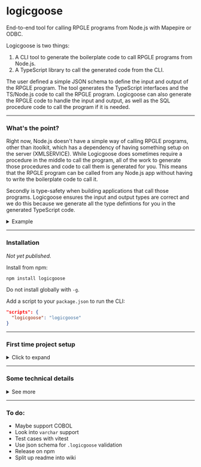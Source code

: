 # logicgoose

End-to-end tool for calling RPGLE programs from Node.js with Mapepire or ODBC.

Logicgoose is two things:

1. A CLI tool to generate the boilerplate code to call RPGLE programs from Node.js.
2. A TypeScript library to call the generated code from the CLI.

The user defined a simple JSON schema to define the input and output of the RPGLE program. The tool generates the TypeScript interfaces and the TS/Node.js code to call the RPGLE program. Logicgoose can also generate the RPGLE code to handle the input and output, as well as the SQL procedure code to call the program if it is needed.

---

### What's the point?

Right now, Node.js doesn't have a simple way of calling RPGLE programs, other than itoolkit, which has a dependency of having something setup on the server (XMLSERVICE). While Logicgoose does sometimes require a procedure in the middle to call the program, all of the work to generate those procedures and code to call them is generated for you. This means that the RPGLE program can be called from any Node.js app without having to write the boilerplate code to call it. 

Secondly is type-safety when building applications that call those programs. Logicgoose ensures the input and output types are correct and we do this because we generate all the type defintions for you in the generated TypeScript code.

<details>
  <summary>Example</summary>

Here is the defintion of a program:

```json
    {
      "programName": "SIMPLE",
      "niceName": "simple",
      "bufferIn": [
        { "name": "name", "length": 10 },
        { "name": "coolness", "length": 10, "decimals": 0 }
      ],
      "bufferOut": [
        { "name": "name", "length": 10 },
        { "name": "coolness", "length": 10, "decimals": 0 },
        { "name": "result", "length": 10 }
      ]
    }
```

After you have run the Logicgoose CLI and generated all the types for it, then the language server ensure the types are correct when invoking the function:

<img width="872" alt="image" src="https://github.com/user-attachments/assets/d6f3e2ca-a66e-4477-867e-8bd97a9ce14b" />

<img width="742" alt="image" src="https://github.com/user-attachments/assets/b364d4f1-ce29-4747-8669-980ae6e39c9a" />

Additionally, you can find the generated SQL procedure and RPGLE code in the `logicgoose` directory that is generated. The SQL procedure is used to call the program, and the RPGLE code is used to handle the input and output parameters.

</details>

---

### Installation

*Not yet published.*

Install from npm:

```bash
npm install logicgoose
```

Do not install globally with `-g`.

Add a script to your `package.json` to run the CLI:

```json
"scripts": {
  "logicgoose": "logicgoose"
}
```

---

### First time project setup

<details>

<summary>Click to expand</summary>

*This assumes an existing Node.js/TS app is being developed.*

Run the CLI to generate the configuration file:

```bash
npm run logicgoose -- --sample
```

This will create a `logicgoose.json` file in the root of your project. This file is used to define the programs that will be callable.

Now run Logicgoose again and it will generate new files in the `src` folder based on the configuration:

```bash
npm run logicgoose
```

By default, it will generate a folder that has:

* RPGLE source code to show what the input and output parameters need to be based on the configuration.
* SQL procedure code to call the RPGLE program.

**Both the SQL procedure and RPGLE programs need to exist before they can be called**.

For the TypeScript project it generates two things:

* `SystemCalls` interface which is an object with all of the functions that are callable to the RPGLE programs.
* `setupLgCallers` function which builds the functions dynamically based on the connection.

To use the programs, you need to tell Logicgoose how to call the programs. This is where Mapepire or ODBC comes in. Create an instance of `LogicGoose` where the constructor has an `executor` callback after connecting to your database. The result must be the second parameter of the in/out parameters.

Here is an example using Mapepire, Express, and Logicgoose:

```ts
declare global {
  namespace Express {
    interface Request {
      system: SystemCalls;
      db: Pool;
    }
  }
}

db.connect(DatabaseServer).then((pool) => {
  const lg = new LogicGoose({
    // In this case, user profile and library are the same
    schema: DatabaseServer.user.toUpperCase(),
    
    async executor(sql, parms, paramsOnly) {
      const result = await db.query(sql, parms);

      if (result) {
        if (paramsOnly) {
          return result.output_parms?.map(p => p.value);
        } else {
          return result.data;
        }
      }

      return undefined;
    }
  });

  const system = setupLgCallers(lg);

  app.use((req, res, next) => {
    req.system = system;
    req.db = pool;
    next();
  })

  app.listen(port, () => {
    console.log(`Example app listening on port ${port}`)
  });
});
```

Here `setSystemCalls` is custom to this project. It is used to store the calling functions so they can be used elsewhere in the app.

</details>

---

### Some technical details

<details>
    <summary>See more</summary>

Logicgoose only supports the following RPGLE types to simply match up with some of JavaScript's primitives:

| RPGLE Type | JavaScript Type | Description |
|--|-|--|
| `char` | `string` | Fixed length string. Strings will be trimmed to fit the size |
| `zoned` | `number` |  |
| `ind` | `boolean` | Booleans are a single byte in RPGLE |
| `data structure` | `object` | Multi-dimention arrays are supported! |

```mermaid
flowchart
    A[Node.js] --> B
    B[Logicgoose] --> C
    C[Database driver] --> D
    C --Call program directly--> E
    D[SQL procedure] --> E
    E[RPGLE program]

    F[Logicgoose CLI] --> G
    G[.logicgoose config]
    G--Generated files---B
    G--Generated procedures--->D
    G--Generated example programs--->E
```

---

There are some instances where no SQL procedure is required to call the program directly. If you use the `rowOut` property for a program definition, then the program will be called directly, but only a result set can be return - which means only primitive types are supported and no sub-structs are allowed. If you require a more complicated structure, then you can use `bufferOut`, which will require a SQL procedure to be generated to call the program.

</details>

---

### To do:

* Maybe support COBOL
* Look into `varchar` support
* Test cases with vitest
* Use json schema for `.logicgoose` validation
* Release on npm
* Split up readme into wiki